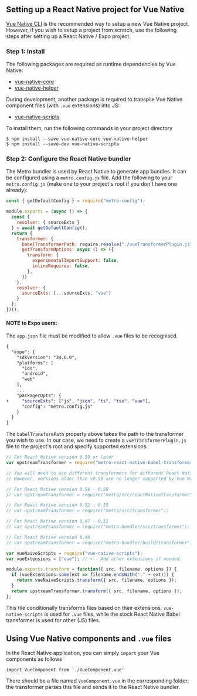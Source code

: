 ## Setting up a React Native project for Vue Native

[Vue Native CLI](https://github.com/GeekyAnts/vue-native-cli) is the recommended way to setup a new Vue Native project. However, if you wish to setup a project from scratch, use the following steps after setting up a React Native / Expo project.

### Step 1: Install

The following packages are required as runtime dependencies by Vue Native:
- [vue-native-core](https://www.npmjs.com/package/vue-native-core)
- [vue-native-helper](https://www.npmjs.com/package/vue-native-helper)

During development, another package is required to transpile Vue Native component files (with `.vue` extensions) into JS:
- [vue-native-scripts](https://www.npmjs.com/package/vue-native-scripts)

To install them, run the following commands in your project directory
```
$ npm install --save vue-native-core vue-native-helper
$ npm install --save-dev vue-native-scripts
```

### Step 2: Configure the React Native bundler

The Metro bundler is used by React Native to generate app bundles. It can be configured using a `metro.config.js` file. Add the following to your `metro.config.js` (make one to your project's root if you don't have one already):

```js
const { getDefaultConfig } = require("metro-config");

module.exports = (async () => {
  const {
    resolver: { sourceExts }
  } = await getDefaultConfig();
  return {
    transformer: {
      babelTransformerPath: require.resolve("./vueTransformerPlugin.js"),
      getTransformOptions: async () => ({
        transform: {
          experimentalImportSupport: false,
          inlineRequires: false,
        },
      })
    },
    resolver: {
      sourceExts: [...sourceExts, "vue"]
    }
  };
})();
```

#### NOTE to Expo users:

The `app.json` file must be modified to allow `.vue` files to be recognised.

```diff
{
  "expo": {
    "sdkVersion": "34.0.0",
    "platforms": [
      "ios",
      "android",
      "web"
    ],
    ...
    "packagerOpts": {
+     "sourceExts": ["js", "json", "ts", "tsx", "vue"],
      "config": "metro.config.js"
    }
  }
}
```


The `babelTransformPath` property above takes the path to the transformer you wish to use. In our case, we need to create a `vueTransformerPlugin.js` file to the project's root and specify supported extensions:

```js
// For React Native version 0.59 or later
var upstreamTransformer = require("metro-react-native-babel-transformer");

// You will need to use different transformers for different React Native versions
// However, versions older than v0.59 are no longer supported by Vue Native

// For React Native version 0.56 - 0.58
// var upstreamTransformer = require("metro/src/reactNativeTransformer");

// For React Native version 0.52 - 0.55
// var upstreamTransformer = require("metro/src/transformer");

// For React Native version 0.47 - 0.51
// var upstreamTransformer = require("metro-bundler/src/transformer");

// For React Native version 0.46
// var upstreamTransformer = require("metro-bundler/build/transformer");

var vueNaiveScripts = require("vue-native-scripts");
var vueExtensions = ["vue"]; // <-- Add other extensions if needed.

module.exports.transform = function({ src, filename, options }) {
  if (vueExtensions.some(ext => filename.endsWith("." + ext))) {
    return vueNaiveScripts.transform({ src, filename, options });
  }
  return upstreamTransformer.transform({ src, filename, options });
};
```

This file conditionally transforms files based on their extensions. `vue-native-scripts` is used for `.vue` files, while the stock React Native Babel transformer is used for other (JS) files.

## Using Vue Native components and `.vue` files

In the React Native application, you can simply `import` your Vue components as follows

```
import VueComponent from './VueComponent.vue'
```

There should be a file named `VueComponent.vue` in the corresponding folder; the transformer parses this file and sends it to the React Native bundler.
